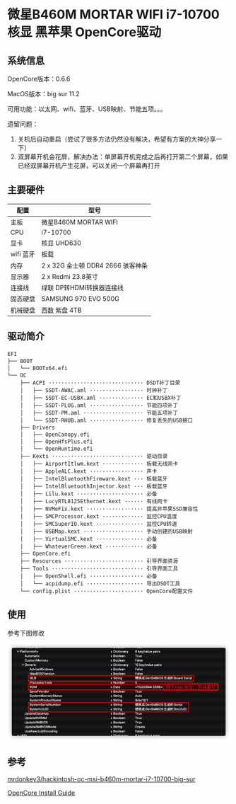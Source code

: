 # 微星B460M MORTAR WIFI i7-10700 核显 黑苹果 OpenCore驱动

## 系统信息

OpenCore版本：0.6.6

MacOS版本：big sur 11.2

可用功能：以太网、wifi、蓝牙、USB映射、节能五项。。。

遗留问题：

1. 关机后自动重启（尝试了很多方法仍然没有解决，希望有方案的大神分享一下）
2. 双屏幕开机会花屏，解决办法：单屏幕开机完成之后再打开第二个屏幕，如果已经双屏幕开机产生花屏，可以关闭一个屏幕再打开

## 主要硬件

| 配置      | 型号                            |
| -------- | ------------------------------- |
| 主板      | 微星B460M MORTAR WIFI           |
| CPU      | i7-10700                        |
| 显卡      | 核显 UHD630                     |
| wifi 蓝牙 | 板载                            |
| 内存      | 2 x 32G 金士顿 DDR4 2666 骇客神条 |
| 显示器    | 2 x Redmi 23.8英寸              |
| 连接线    | 绿联 DP转HDMI转换器连接线          |
| 固态硬盘  | SAMSUNG 970 EVO 500G            |
| 机械硬盘  | 西数 紫盘 4TB                    |

## 驱动简介

```
EFI
├── BOOT
│   └── BOOTx64.efi
└── OC
    ├── ACPI ······························ DSDT补丁目录
    │   ├── SSDT-AWAC.aml ················· 时钟补丁
    │   ├── SSDT-EC-USBX.aml ·············· EC和USBX补丁
    │   ├── SSDT-PLUG.aml ················· 节能四项补丁
    │   ├── SSDT-PM.aml ··················· 节能五项补丁
    │   └── SSDT-RHUB.aml ················· 修复丢失的USB接口
    ├── Drivers
    │   ├── OpenCanopy.efi
    │   ├── OpenHfsPlus.efi
    │   └── OpenRuntime.efi
    ├── Kexts ····························· 驱动目录
    │   ├── AirportItlwm.kext ············· 板载无线网卡
    │   ├── AppleALC.kext ················· 声卡
    │   ├── IntelBluetoothFirmware.kext ··· 板载蓝牙
    │   ├── IntelBluetoothInjector.kext ··· 板载蓝牙
    │   ├── Lilu.kext ····················· 必备
    │   ├── LucyRTL8125Ethernet.kext ······ 有线网卡
    │   ├── NVMeFix.kext ·················· 提高非苹果SSD兼容性
    │   ├── SMCProcessor.kext ············· 监控CPU温度
    │   ├── SMCSuperIO.kext ··············· 监控CPU转速
    │   ├── USBMap.kext ··················· 手动创建的USB映射
    │   ├── VirtualSMC.kext ··············· 必备
    │   ├── WhateverGreen.kext ············ 必备
    ├── OpenCore.efi
    ├── Resources ························· 引导界面资源
    ├── Tools ····························· 引导界面工具
    │   ├── OpenShell.efi ················· 必备
    │   └── acpidump.efi ·················· 导出DSDT工具
    └── config.plist ······················ OpenCore配置文件
```

## 使用

参考下图修改

![修改参数](./assert/1.png)

## 参考
[mrdonkey3/hackintosh-oc-msi-b460m-mortar-i7-10700-big-sur](https://github.com/mrdonkey3/hackintosh-oc-msi-b460m-mortar-i7-10700-big-sur)

[OpenCore Install Guide](https://dortania.github.io/OpenCore-Install-Guide/prerequisites.html)
